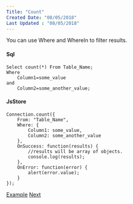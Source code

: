 ```yaml
---
Title: "Count"
Created Date: "08/05/2018"
Last Updated : "08/05/2018"
---
```


You can use Where and WhereIn to filter results.

#### Sql

```
Select count(*) From Table_Name;
Where
    Column1=some_value
and
    Column2=some_another_value;
```

#### JsStore

```
Connection.count({
    From: "Table_Name",
    Where: {
        Column1: some_value,
        Column2: some_another_value
    },
    OnSuccess: function(results) {
        //results will be array of objects.
        console.log(results);
    },
    OnError: function(error) {
        alert(error.value);
    }
});
```

[Example](/example/count) [Next](#)